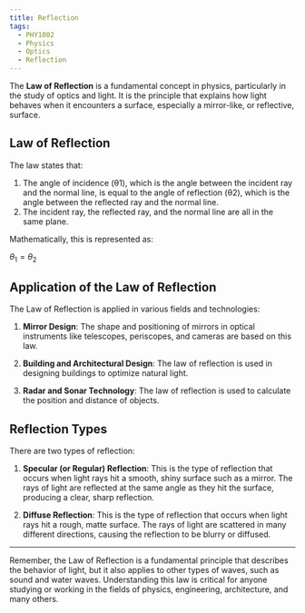 ```yaml
---
title: Reflection
tags:
  - PHY1002
  - Physics
  - Optics
  - Reflection
---
```

The **Law of Reflection** is a fundamental concept in physics, particularly in the study of optics and light. It is the principle that explains how light behaves when it encounters a surface, especially a mirror-like, or reflective, surface.

## Law of Reflection

The law states that:

1. The angle of incidence (θ1), which is the angle between the incident ray and the normal line, is equal to the angle of reflection (θ2), which is the angle between the reflected ray and the normal line.
2. The incident ray, the reflected ray, and the normal line are all in the same plane.

Mathematically, this is represented as:

$\theta_1=\theta_2$

## Application of the Law of Reflection

The Law of Reflection is applied in various fields and technologies:

1. **Mirror Design**: The shape and positioning of mirrors in optical instruments like telescopes, periscopes, and cameras are based on this law.

2. **Building and Architectural Design**: The law of reflection is used in designing buildings to optimize natural light.

3. **Radar and Sonar Technology**: The law of reflection is used to calculate the position and distance of objects.

## Reflection Types

There are two types of reflection:

1. **Specular (or Regular) Reflection**: This is the type of reflection that occurs when light rays hit a smooth, shiny surface such as a mirror. The rays of light are reflected at the same angle as they hit the surface, producing a clear, sharp reflection.

2. **Diffuse Reflection**: This is the type of reflection that occurs when light rays hit a rough, matte surface. The rays of light are scattered in many different directions, causing the reflection to be blurry or diffused.

---

Remember, the Law of Reflection is a fundamental principle that describes the behavior of light, but it also applies to other types of waves, such as sound and water waves. Understanding this law is critical for anyone studying or working in the fields of physics, engineering, architecture, and many others.